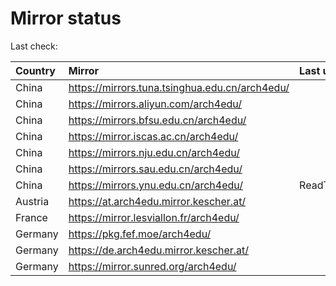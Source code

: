 <script src="./time.js"></script>
# Mirror status
Last check: <script type="text/javascript">localize(1682936379.3751688);</script>

|Country|Mirror|Last update|
|:------|:-----|:----------|
|China|https://mirrors.tuna.tsinghua.edu.cn/arch4edu/|<script type="text/javascript">localize(1682879263);</script>|
|China|https://mirrors.aliyun.com/arch4edu/|<script type="text/javascript">localize(1682836207);</script>|
|China|https://mirrors.bfsu.edu.cn/arch4edu/|<script type="text/javascript">localize(1682879263);</script>|
|China|https://mirror.iscas.ac.cn/arch4edu/|<script type="text/javascript">localize(1682879263);</script>|
|China|https://mirrors.nju.edu.cn/arch4edu/|<script type="text/javascript">localize(1682836207);</script>|
|China|https://mirrors.sau.edu.cn/arch4edu/|<script type="text/javascript">localize(1673850842);</script>|
|China|https://mirrors.ynu.edu.cn/arch4edu/|ReadTimeout|
|Austria|https://at.arch4edu.mirror.kescher.at/|<script type="text/javascript">localize(1682879263);</script>|
|France|https://mirror.lesviallon.fr/arch4edu/|<script type="text/javascript">localize(1682879263);</script>|
|Germany|https://pkg.fef.moe/arch4edu/|<script type="text/javascript">localize(1682879263);</script>|
|Germany|https://de.arch4edu.mirror.kescher.at/|<script type="text/javascript">localize(1682879263);</script>|
|Germany|https://mirror.sunred.org/arch4edu/|<script type="text/javascript">localize(1682879263);</script>|

<script src="./tablefilter/tablefilter.js"></script>
<script src="./table.js"></script>